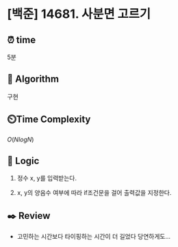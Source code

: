 # [백준] 14681. 사분면 고르기 
 
## ⏰  **time**
5분

## :pushpin: **Algorithm**
구현

## ⏲️**Time Complexity**
$O(NlogN)$

## :round_pushpin: **Logic**
1. 정수 x, y를 입력받는다.

2. x, y의 양음수 여부에 따라 if조건문을 걸어 출력값을 지정한다.

## :black_nib: **Review**
- 고민하는 시간보다 타이핑하는 시간이 더 길었다 당연하게도... 
